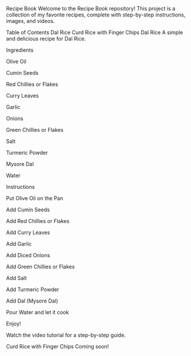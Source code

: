 Recipe Book
Welcome to the Recipe Book repository! This project is a collection of my favorite recipes, complete with step-by-step instructions, images, and videos.

Table of Contents
Dal Rice
Curd Rice with Finger Chips
Dal Rice
A simple and delicious recipe for Dal Rice.

Ingredients

Olive Oil

Cumin Seeds

Red Chillies or Flakes

Curry Leaves

Garlic

Onions

Green Chillies or Flakes

Salt

Turmeric Powder

Mysore Dal

Water

Instructions

Put Olive Oil on the Pan

Add Cumin Seeds

Add Red Chillies or Flakes

Add Curry Leaves

Add Garlic

Add Diced Onions

Add Green Chillies or Flakes

Add Salt

Add Turmeric Powder

Add Dal (Mysore Dal)

Pour Water and let it cook

Enjoy!

Watch the video tutorial for a step-by-step guide.

Curd Rice with Finger Chips
Coming soon!
